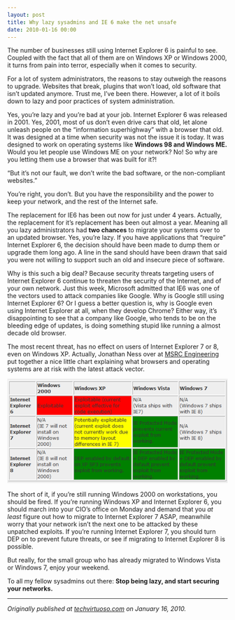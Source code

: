 ```yaml
---
layout: post
title: Why lazy sysadmins and IE 6 make the net unsafe
date: 2010-01-16 00:00
---
```



The number of businesses still using Internet Explorer 6 is painful to see. Coupled with the fact that all of them are on Windows XP or Windows 2000, it turns from pain into terror, especially when it comes to security.

For a lot of system administrators, the reasons to stay outweigh the reasons to upgrade. Websites that break, plugins that won’t load, old software that isn’t updated anymore. Trust me, I’ve been there. However, a lot of it boils down to lazy and poor practices of system administration.

Yes, you’re lazy and you’re bad at your job. Internet Explorer 6 was released in 2001\. Yes, 2001, most of us don’t even drive cars that old, let alone unleash people on the “information superhighway” with a browser that old. It was designed at a time when security was not the issue it is today. It was designed to work on operating systems like **Windows 98 and Windows ME.** Would you let people use Windows ME on your network? No! So why are you letting them use a browser that was built for it?!

“But it’s not our fault, we don’t write the bad software, or the non-compliant websites.”

You’re right, you don’t. But you have the responsibility and the power to keep your network, and the rest of the Internet safe.

The replacement for IE6 has been out now for just under 4 years. Actually, the replacement for it’s replacement has been out almost a year. Meaning all you lazy administrators had **two chances** to migrate your systems over to an updated browser. Yes, you’re lazy. If you have applications that “require” Internet Explorer 6, the decision should have been made to dump them or upgrade them long ago. A line in the sand should have been drawn that said you were not willing to support such an old and insecure piece of software.

Why is this such a big deal? Because security threats targeting users of Internet Explorer 6 continue to threaten the security of the Internet, and of your own network. Just this week, Microsoft admitted that IE6 was one of the vectors used to attack companies like Google. Why is Google still using Internet Explorer 6? Or I guess a better question is, why is Google even using Internet Explorer at all, when they develop Chrome? Either way, it’s disappointing to see that a company like Google, who tends to be on the bleeding edge of updates, is doing something stupid like running a almost decade old browser.

The most recent threat, has no effect on users of Internet Explorer 7 or 8, even on Windows XP. Actually, Jonathan Ness over at [MSRC Engineering](http://blogs.technet.com/srd/archive/2010/01/15/assessing-risk-of-ie-0day-vulnerability.aspx) put together a nice little chart explaining what browsers and operating systems are at risk with the latest attack vector.

![](/images/9443d-0dqceb2lbw4ikpm1r.png)

The short of it, if you’re still running Windows 2000 on workstations, you should be fired. If you’re running Windows XP and Internet Explorer 6, you should march into your CIO’s office on Monday and demand that you _at least_ figure out how to migrate to Internet Explorer 7 ASAP, meanwhile worry that your network isn’t the next one to be attacked by these unpatched exploits. If you’re running Internet Explorer 7, you should turn DEP on to prevent future threats, or see if migrating to Internet Explorer 8 is possible.

But really, for the small group who has already migrated to Windows Vista or Windows 7, enjoy your weekend.

To all my fellow sysadmins out there: **Stop being lazy, and start securing your networks.**

* * *

_Originally published at_ [_techvirtuoso.com_](http://techvirtuoso.com/2010/01/16/why-lazy-sysadmins-and-internet-explorer-6-make-the-net-unsafe/) _on January 16, 2010._
